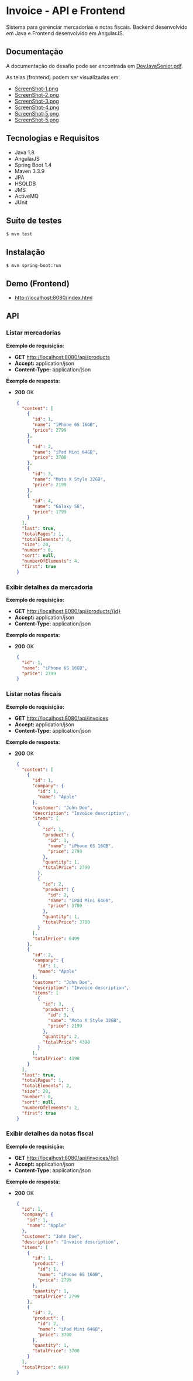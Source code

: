# Invoice - API e Frontend

Sistema para gerenciar mercadorias e notas fiscais.
Backend desenvolvido em Java e Frontend desenvolvido em AngularJS.

## Documentação

A documentação do desafio pode ser encontrada em [DevJavaSenior.pdf](docs/DevJavaSenior.pdf).

As telas (frontend) podem ser visualizadas em:

- [ScreenShot-1.png](docs/ScreenShot-1.png)
- [ScreenShot-2.png](docs/ScreenShot-2.png)
- [ScreenShot-3.png](docs/ScreenShot-3.png)
- [ScreenShot-4.png](docs/ScreenShot-4.png)
- [ScreenShot-5.png](docs/ScreenShot-5.png)
- [ScreenShot-5.png](docs/ScreenShot-6.png)

## Tecnologias e Requisitos

- Java 1.8
- AngularJS
- Spring Boot 1.4
- Maven 3.3.9
- JPA
- HSQLDB
- JMS
- ActiveMQ
- JUnit

## Suíte de testes

    $ mvn test

## Instalação

    $ mvn spring-boot:run

## Demo (Frontend)

- [http://localhost:8080/index.html](http://localhost:8080/index.html)

## API

### Listar mercadorias

**Exemplo de requisição:**

- **GET** [http://localhost:8080/api/products](http://localhost:8080/api/products)
- **Accept:** application/json
- **Content-Type:** application/json

**Exemplo de resposta:**

- **200** OK

```json
    {
      "content": [
        {
          "id": 1,
          "name": "iPhone 6S 16GB",
          "price": 2799
        },
        {
          "id": 2,
          "name": "iPad Mini 64GB",
          "price": 3700
        },
        {
          "id": 3,
          "name": "Moto X Style 32GB",
          "price": 2199
        },
        {
          "id": 4,
          "name": "Galaxy S6",
          "price": 1799
        }
      ],
      "last": true,
      "totalPages": 1,
      "totalElements": 4,
      "size": 20,
      "number": 0,
      "sort": null,
      "numberOfElements": 4,
      "first": true
    }
```

### Exibir detalhes da mercadoria

**Exemplo de requisição:**

- **GET** [http://localhost:8080/api/products/{id}](http://localhost:8080/api/products/{id})
- **Accept:** application/json
- **Content-Type:** application/json

**Exemplo de resposta:**

- **200** OK

```json
    {
      "id": 1,
      "name": "iPhone 6S 16GB",
      "price": 2799
    }
```

### Listar notas fiscais

**Exemplo de requisição:**

- **GET** [http://localhost:8080/api/invoices](http://localhost:8080/api/invoices)
- **Accept:** application/json
- **Content-Type:** application/json

**Exemplo de resposta:**

- **200** OK

```json
    {
      "content": [
        {
          "id": 1,
          "company": {
            "id": 1,
            "name": "Apple"
          },
          "customer": "John Doe",
          "description": "Invoice description",
          "items": [
            {
              "id": 1,
              "product": {
                "id": 1,
                "name": "iPhone 6S 16GB",
                "price": 2799
              },
              "quantity": 1,
              "totalPrice": 2799
            },
            {
              "id": 2,
              "product": {
                "id": 2,
                "name": "iPad Mini 64GB",
                "price": 3700
              },
              "quantity": 1,
              "totalPrice": 3700
            }
          ],
          "totalPrice": 6499
        },
        {
          "id": 2,
          "company": {
            "id": 1,
            "name": "Apple"
          },
          "customer": "John Doe",
          "description": "Invoice description",
          "items": [
            {
              "id": 3,
              "product": {
                "id": 3,
                "name": "Moto X Style 32GB",
                "price": 2199
              },
              "quantity": 2,
              "totalPrice": 4398
            }
          ],
          "totalPrice": 4398
        }
      ],
      "last": true,
      "totalPages": 1,
      "totalElements": 2,
      "size": 20,
      "number": 0,
      "sort": null,
      "numberOfElements": 2,
      "first": true
    }
```

### Exibir detalhes da notas fiscal

**Exemplo de requisição:**

- **GET** [http://localhost:8080/api/invoices/{id}](http://localhost:8080/api/invoices/{id})
- **Accept:** application/json
- **Content-Type:** application/json

**Exemplo de resposta:**

- **200** OK

```json
    {
      "id": 1,
      "company": {
        "id": 1,
        "name": "Apple"
      },
      "customer": "John Doe",
      "description": "Invoice description",
      "items": [
        {
          "id": 1,
          "product": {
            "id": 1,
            "name": "iPhone 6S 16GB",
            "price": 2799
          },
          "quantity": 1,
          "totalPrice": 2799
        },
        {
          "id": 2,
          "product": {
            "id": 2,
            "name": "iPad Mini 64GB",
            "price": 3700
          },
          "quantity": 1,
          "totalPrice": 3700
        }
      ],
      "totalPrice": 6499
    }
```
